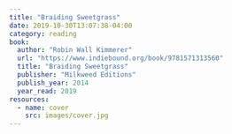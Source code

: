 ```yaml
---
title: "Braiding Sweetgrass"
date: 2019-10-30T13:07:38-04:00
category: reading
book:
  author: "Robin Wall Kimmerer"
  url: "https://www.indiebound.org/book/9781571313560"
  title: "Braiding Sweetgrass"
  publisher: "Milkweed Editions"
  publish_year: 2014
  year_read: 2019
resources:
  - name: cover
    src: images/cover.jpg
---
```


